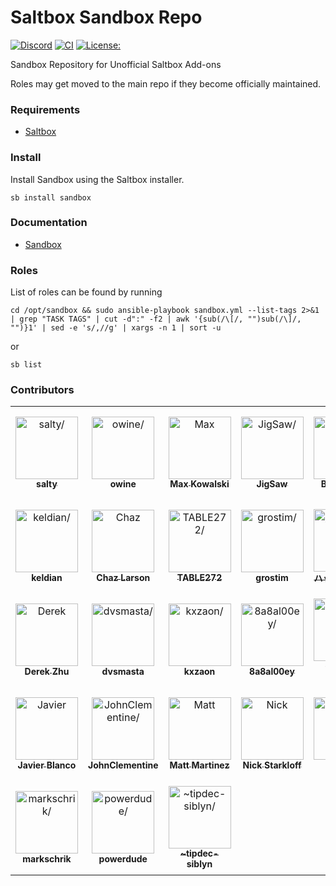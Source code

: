 # Saltbox Sandbox Repo
[![Discord](https://img.shields.io/discord/853755447970758686)](https://discord.gg/ugfKXpFND8)
[![CI](https://github.com/saltyorg/Sandbox/actions/workflows/sandbox.yml/badge.svg)](https://github.com/saltyorg/Sandbox/actions/workflows/sandbox.yml)
[![License:](https://img.shields.io/github/license/saltyorg/Sandbox)](LICENSE.md)

Sandbox Repository for Unofficial Saltbox Add-ons

Roles may get moved to the main repo if they become officially maintained.

### Requirements

- [Saltbox](https://github.com/saltyorg/Saltbox/)

### Install

Install Sandbox using the Saltbox installer.
```
sb install sandbox
```

### Documentation

- [Sandbox](https://docs.saltbox.dev/sandbox/basics/)

### Roles

List of roles can be found by running
```
cd /opt/sandbox && sudo ansible-playbook sandbox.yml --list-tags 2>&1 | grep "TASK TAGS" | cut -d":" -f2 | awk '{sub(/\[/, "")sub(/\]/, "")}1' | sed -e 's/,//g' | xargs -n 1 | sort -u
```
or
```
sb list
```
### Contributors

<table>
<tr>
    <td align="center" style="word-wrap: break-word; width: 150.0; height: 150.0">
        <a href=https://github.com/saltydk>
            <img src=https://avatars.githubusercontent.com/u/6587950?v=4 width="100;"  alt=salty/>
            <br />
            <sub style="font-size:14px"><b>salty</b></sub>
        </a>
    </td>
    <td align="center" style="word-wrap: break-word; width: 150.0; height: 150.0">
        <a href=https://github.com/owine>
            <img src=https://avatars.githubusercontent.com/u/4283702?v=4 width="100;"  alt=owine/>
            <br />
            <sub style="font-size:14px"><b>owine</b></sub>
        </a>
    </td>
    <td align="center" style="word-wrap: break-word; width: 150.0; height: 150.0">
        <a href=https://github.com/maximuskowalski>
            <img src=https://avatars.githubusercontent.com/u/13492750?v=4 width="100;"  alt=Max Kowalski/>
            <br />
            <sub style="font-size:14px"><b>Max Kowalski</b></sub>
        </a>
    </td>
    <td align="center" style="word-wrap: break-word; width: 150.0; height: 150.0">
        <a href=https://github.com/JigSawFr>
            <img src=https://avatars.githubusercontent.com/u/5781907?v=4 width="100;"  alt=JigSaw/>
            <br />
            <sub style="font-size:14px"><b>JigSaw</b></sub>
        </a>
    </td>
    <td align="center" style="word-wrap: break-word; width: 150.0; height: 150.0">
        <a href=https://github.com/BeansIsFat>
            <img src=https://avatars.githubusercontent.com/u/24848012?v=4 width="100;"  alt=BeansIsFat/>
            <br />
            <sub style="font-size:14px"><b>BeansIsFat</b></sub>
        </a>
    </td>
    <td align="center" style="word-wrap: break-word; width: 150.0; height: 150.0">
        <a href=https://github.com/RaneyDazed>
            <img src=https://avatars.githubusercontent.com/u/95461636?v=4 width="100;"  alt=CHAIR/>
            <br />
            <sub style="font-size:14px"><b>CHAIR</b></sub>
        </a>
    </td>
</tr>
<tr>
    <td align="center" style="word-wrap: break-word; width: 150.0; height: 150.0">
        <a href=https://github.com/keldian>
            <img src=https://avatars.githubusercontent.com/u/953679?v=4 width="100;"  alt=keldian/>
            <br />
            <sub style="font-size:14px"><b>keldian</b></sub>
        </a>
    </td>
    <td align="center" style="word-wrap: break-word; width: 150.0; height: 150.0">
        <a href=https://github.com/chazlarson>
            <img src=https://avatars.githubusercontent.com/u/3865541?v=4 width="100;"  alt=Chaz Larson/>
            <br />
            <sub style="font-size:14px"><b>Chaz Larson</b></sub>
        </a>
    </td>
    <td align="center" style="word-wrap: break-word; width: 150.0; height: 150.0">
        <a href=https://github.com/TABLE272>
            <img src=https://avatars.githubusercontent.com/u/11992630?v=4 width="100;"  alt=TABLE272/>
            <br />
            <sub style="font-size:14px"><b>TABLE272</b></sub>
        </a>
    </td>
    <td align="center" style="word-wrap: break-word; width: 150.0; height: 150.0">
        <a href=https://github.com/grostim>
            <img src=https://avatars.githubusercontent.com/u/3714755?v=4 width="100;"  alt=grostim/>
            <br />
            <sub style="font-size:14px"><b>grostim</b></sub>
        </a>
    </td>
    <td align="center" style="word-wrap: break-word; width: 150.0; height: 150.0">
        <a href=https://github.com/hackmonker>
            <img src=https://avatars.githubusercontent.com/u/46002790?v=4 width="100;"  alt=ハックモンカー/>
            <br />
            <sub style="font-size:14px"><b>ハックモンカー</b></sub>
        </a>
    </td>
    <td align="center" style="word-wrap: break-word; width: 150.0; height: 150.0">
        <a href=https://github.com/TurboCheetah>
            <img src=https://avatars.githubusercontent.com/u/19479111?v=4 width="100;"  alt=Turbo/>
            <br />
            <sub style="font-size:14px"><b>Turbo</b></sub>
        </a>
    </td>
</tr>
<tr>
    <td align="center" style="word-wrap: break-word; width: 150.0; height: 150.0">
        <a href=https://github.com/hereisderek>
            <img src=https://avatars.githubusercontent.com/u/839795?v=4 width="100;"  alt=Derek Zhu/>
            <br />
            <sub style="font-size:14px"><b>Derek Zhu</b></sub>
        </a>
    </td>
    <td align="center" style="word-wrap: break-word; width: 150.0; height: 150.0">
        <a href=https://github.com/dvsmasta>
            <img src=https://avatars.githubusercontent.com/u/14364893?v=4 width="100;"  alt=dvsmasta/>
            <br />
            <sub style="font-size:14px"><b>dvsmasta</b></sub>
        </a>
    </td>
    <td align="center" style="word-wrap: break-word; width: 150.0; height: 150.0">
        <a href=https://github.com/kxzaon>
            <img src=https://avatars.githubusercontent.com/u/46218?v=4 width="100;"  alt=kxzaon/>
            <br />
            <sub style="font-size:14px"><b>kxzaon</b></sub>
        </a>
    </td>
    <td align="center" style="word-wrap: break-word; width: 150.0; height: 150.0">
        <a href=https://github.com/8a8al00ey>
            <img src=https://avatars.githubusercontent.com/u/109389709?v=4 width="100;"  alt=8a8al00ey/>
            <br />
            <sub style="font-size:14px"><b>8a8al00ey</b></sub>
        </a>
    </td>
    <td align="center" style="word-wrap: break-word; width: 150.0; height: 150.0">
        <a href=https://github.com/Cajs>
            <img src=https://avatars.githubusercontent.com/u/6383356?v=4 width="100;"  alt=Cameron Stephen/>
            <br />
            <sub style="font-size:14px"><b>Cameron Stephen</b></sub>
        </a>
    </td>
    <td align="center" style="word-wrap: break-word; width: 150.0; height: 150.0">
        <a href=https://github.com/jolbol1>
            <img src=https://avatars.githubusercontent.com/u/5064896?v=4 width="100;"  alt=James Shopland/>
            <br />
            <sub style="font-size:14px"><b>James Shopland</b></sub>
        </a>
    </td>
</tr>
<tr>
    <td align="center" style="word-wrap: break-word; width: 150.0; height: 150.0">
        <a href=https://github.com/javi11>
            <img src=https://avatars.githubusercontent.com/u/3855051?v=4 width="100;"  alt=Javier Blanco/>
            <br />
            <sub style="font-size:14px"><b>Javier Blanco</b></sub>
        </a>
    </td>
    <td align="center" style="word-wrap: break-word; width: 150.0; height: 150.0">
        <a href=https://github.com/JohnClementine>
            <img src=https://avatars.githubusercontent.com/u/52635735?v=4 width="100;"  alt=JohnClementine/>
            <br />
            <sub style="font-size:14px"><b>JohnClementine</b></sub>
        </a>
    </td>
    <td align="center" style="word-wrap: break-word; width: 150.0; height: 150.0">
        <a href=https://github.com/kungfoome>
            <img src=https://avatars.githubusercontent.com/u/421589?v=4 width="100;"  alt=Matt Martinez/>
            <br />
            <sub style="font-size:14px"><b>Matt Martinez</b></sub>
        </a>
    </td>
    <td align="center" style="word-wrap: break-word; width: 150.0; height: 150.0">
        <a href=https://github.com/nickstarkloff>
            <img src=https://avatars.githubusercontent.com/u/51816213?v=4 width="100;"  alt=Nick Starkloff/>
            <br />
            <sub style="font-size:14px"><b>Nick Starkloff</b></sub>
        </a>
    </td>
    <td align="center" style="word-wrap: break-word; width: 150.0; height: 150.0">
        <a href=https://github.com/addbee>
            <img src=https://avatars.githubusercontent.com/u/4490516?v=4 width="100;"  alt=adbe/>
            <br />
            <sub style="font-size:14px"><b>adbe</b></sub>
        </a>
    </td>
    <td align="center" style="word-wrap: break-word; width: 150.0; height: 150.0">
        <a href=https://github.com/ayykamp>
            <img src=https://avatars.githubusercontent.com/u/32194363?v=4 width="100;"  alt=ayykamp/>
            <br />
            <sub style="font-size:14px"><b>ayykamp</b></sub>
        </a>
    </td>
</tr>
<tr>
    <td align="center" style="word-wrap: break-word; width: 150.0; height: 150.0">
        <a href=https://github.com/markschrik>
            <img src=https://avatars.githubusercontent.com/u/56775030?v=4 width="100;"  alt=markschrik/>
            <br />
            <sub style="font-size:14px"><b>markschrik</b></sub>
        </a>
    </td>
    <td align="center" style="word-wrap: break-word; width: 150.0; height: 150.0">
        <a href=https://github.com/powerdude>
            <img src=https://avatars.githubusercontent.com/u/780882?v=4 width="100;"  alt=powerdude/>
            <br />
            <sub style="font-size:14px"><b>powerdude</b></sub>
        </a>
    </td>
    <td align="center" style="word-wrap: break-word; width: 150.0; height: 150.0">
        <a href=https://github.com/tipdec-siblyn>
            <img src=https://avatars.githubusercontent.com/u/99356862?v=4 width="100;"  alt=~tipdec-siblyn/>
            <br />
            <sub style="font-size:14px"><b>~tipdec-siblyn</b></sub>
        </a>
    </td>
</tr>
</table>
